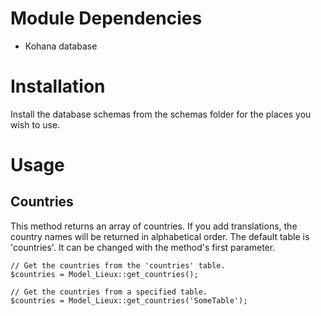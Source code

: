# Module Dependencies

 - Kohana database

# Installation

Install the database schemas from the schemas folder for the places you wish to use.

# Usage

## Countries

This method returns an array of countries. If you add translations, the country names will be returned in alphabetical order. The default table is 'countries'. It can be changed with the method's first parameter.

    // Get the countries from the 'countries' table.
    $countries = Model_Lieux::get_countries();

    // Get the countries from a specified table.
    $countries = Model_Lieux::get_countries('SomeTable');
